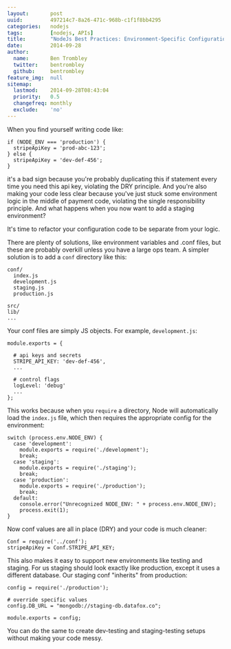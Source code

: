 ```yaml
---
layout:       post
uuid:         497214c7-8a26-471c-968b-c1f1f8bb4295
categories:   nodejs
tags:         [nodejs, APIs]
title:        "NodeJs Best Practices: Environment-Specific Configuration"
date:         2014-09-28
author:       
  name:       Ben Trombley
  twitter:    bentrombley
  github:     bentrombley
feature_img:  null
sitemap:
  lastmod:    2014-09-28T08:43:04
  priority:   0.5
  changefreq: monthly
  exclude:    'no'
---
```


When you find yourself writing code like:

    if (NODE_ENV === 'production') {
      stripeApiKey = 'prod-abc-123';
    } else {
      stripeApiKey = 'dev-def-456';
    }

it's a bad sign because you're probably duplicating this if statement every time you need this api key, violating
the DRY principle.  And you're also making your code less clear because you've just stuck some environment logic
in the middle of payment code, violating the single responsibility principle.  And what happens when you now
want to add a staging environment?

It's time to refactor your configuration code to be separate from your logic.

There are plenty of solutions, like environment variables and .conf files, but these are probably overkill unless
you have a large ops team. A simpler solution is to add a `conf` directory like this:

    conf/
      index.js
      development.js
      staging.js
      production.js

    src/
    lib/
    ...

Your conf files are simply JS objects.  For example, `development.js`:

    module.exports = {

      # api keys and secrets
      STRIPE_API_KEY: 'dev-def-456',
      ...

      # control flags
      logLevel: 'debug'
      ...
    };

This works because when you `require` a directory, Node will automatically load the `index.js`
file, which then requires the appropriate config for the environment:

    switch (process.env.NODE_ENV) {
      case 'development':
        module.exports = require('./development');
        break;
      case 'staging':
        module.exports = require('./staging');
        break;
      case 'production':
        module.exports = require('./production');
        break;
      default:
        console.error("Unrecognized NODE_ENV: " + process.env.NODE_ENV);
        process.exit(1);
    }

Now conf values are all in place (DRY) and your code is much cleaner:

    Conf = require('../conf');
    stripeApiKey = Conf.STRIPE_API_KEY;

This also makes it easy to support new environments like testing and staging.  For us staging
should look exactly like production, except it uses a different database.  Our staging conf "inherits" from production:

    config = require('./production');

    # override specific values
    config.DB_URL = "mongodb://staging-db.datafox.co";

    module.exports = config;

You can do the same to create dev-testing and staging-testing setups without making your code messy.

